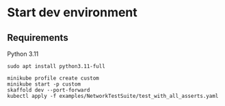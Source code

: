 # Start dev environment

## Requirements
Python 3.11


```shell
sudo apt install python3.11-full
```

```shell
minikube profile create custom
minikube start -p custom
skaffold dev --port-forward
kubectl apply -f examples/NetworkTestSuite/test_with_all_asserts.yaml
```
